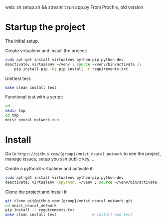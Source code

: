 web: sh setup.sh && streamlit run app.py
From Procfile, old version


# Startup the project

The initial setup.

Create virtualenv and install the project:
```bash
sudo apt-get install virtualenv python-pip python-dev
deactivate; virtualenv ~/venv ; source ~/venv/bin/activate ;\
    pip install pip -U; pip install -r requirements.txt
```

Unittest test:
```bash
make clean install test
```

Functional test with a script:

```bash
cd
mkdir tmp
cd tmp
mnist_neural_network-run
```

# Install

Go to `https://github.com/{group}/mnist_neural_network` to see the project, manage issues,
setup you ssh public key, ...

Create a python3 virtualenv and activate it:

```bash
sudo apt-get install virtualenv python-pip python-dev
deactivate; virtualenv -ppython3 ~/venv ; source ~/venv/bin/activate
```

Clone the project and install it:

```bash
git clone git@github.com:{group}/mnist_neural_network.git
cd mnist_neural_network
pip install -r requirements.txt
make clean install test                # install and test
```
